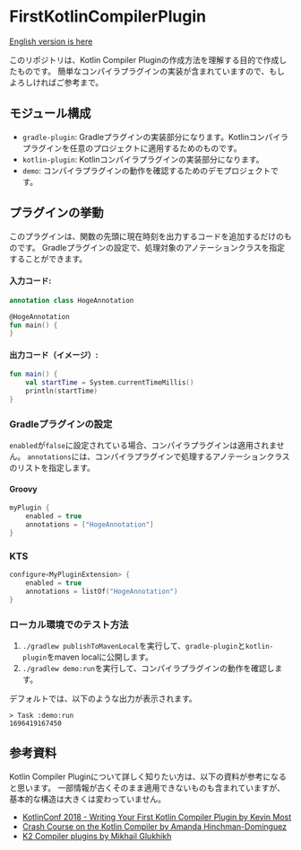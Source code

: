 # FirstKotlinCompilerPlugin

[English version is here](README.md)

このリポジトリは、Kotlin Compiler Pluginの作成方法を理解する目的で作成したものです。
簡単なコンパイラプラグインの実装が含まれていますので、もしよろしければご参考まで。

## モジュール構成

- `gradle-plugin`: Gradleプラグインの実装部分になります。Kotlinコンパイラプラグインを任意のプロジェクトに適用するためのものです。
- `kotlin-plugin`: Kotlinコンパイラプラグインの実装部分になります。
- `demo`: コンパイラプラグインの動作を確認するためのデモプロジェクトです。

## プラグインの挙動

このプラグインは、関数の先頭に現在時刻を出力するコードを追加するだけのものです。
Gradleプラグインの設定で、処理対象のアノテーションクラスを指定することができます。

#### 入力コード:

```kotlin
annotation class HogeAnnotation

@HogeAnnotation
fun main() {
}
```

#### 出力コード（イメージ）:

```kotlin
fun main() {
    val startTime = System.currentTimeMillis()
    println(startTime)
}
```

### Gradleプラグインの設定

`enabled`が`false`に設定されている場合、コンパイラプラグインは適用されません。
`annotations`には、コンパイラプラグインで処理するアノテーションクラスのリストを指定します。

#### Groovy

```groovy
myPlugin {
    enabled = true
    annotations = ["HogeAnnotation"]
}
```

### KTS

```kotlin
configure<MyPluginExtension> {
    enabled = true
    annotations = listOf("HogeAnnotation")
}
```

### ローカル環境でのテスト方法

1. `./gradlew publishToMavenLocal`を実行して、`gradle-plugin`と`kotlin-plugin`をmaven localに公開します。
2. `./gradlew demo:run`を実行して、コンパイラプラグインの動作を確認します。

デフォルトでは、以下のような出力が表示されます。

```
> Task :demo:run
1696419167450
```

## 参考資料

Kotlin Compiler Pluginについて詳しく知りたい方は、以下の資料が参考になると思います。
一部情報が古くそのまま適用できないものも含まれていますが、基本的な構造は大きくは変わっていません。

- [KotlinConf 2018 - Writing Your First Kotlin Compiler Plugin by Kevin Most](https://www.youtube.com/watch?v=w-GMlaziIyo)
- [Crash Course on the Kotlin Compiler by Amanda Hinchman-Dominguez](https://www.youtube.com/watch?v=wUGfuWHCqrc)
- [K2 Compiler plugins by Mikhail Glukhikh](https://www.youtube.com/watch?v=Pl-89n9wDqo)
